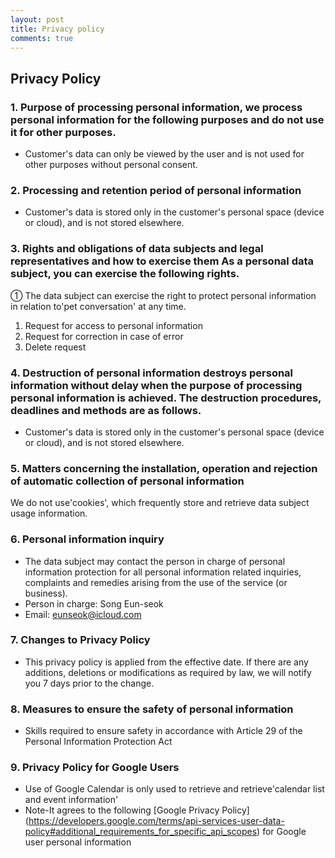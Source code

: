 ```yaml
---
layout: post
title: Privacy policy
comments: true
---
```


## Privacy Policy

### 1. Purpose of processing personal information, we process personal information for the following purposes and do not use it for other purposes.
- Customer's data can only be viewed by the user and is not used for other purposes without personal consent.

### 2. Processing and retention period of personal information
- Customer's data is stored only in the customer's personal space (device or cloud), and is not stored elsewhere.

### 3. Rights and obligations of data subjects and legal representatives and how to exercise them As a personal data subject, you can exercise the following rights.
① The data subject can exercise the right to protect personal information in relation to'pet conversation' at any time.
1. Request for access to personal information
2. Request for correction in case of error
3. Delete request

### 4. Destruction of personal information destroys personal information without delay when the purpose of processing personal information is achieved. The destruction procedures, deadlines and methods are as follows.
- Customer's data is stored only in the customer's personal space (device or cloud), and is not stored elsewhere.

### 5. Matters concerning the installation, operation and rejection of automatic collection of personal information
We do not use'cookies', which frequently store and retrieve data subject usage information.

### 6. Personal information inquiry
- The data subject may contact the person in charge of personal information protection for all personal information related inquiries, complaints and remedies arising from the use of the service (or business).
- Person in charge: Song Eun-seok
- Email: eunseok@icloud.com

### 7. Changes to Privacy Policy
- This privacy policy is applied from the effective date. If there are any additions, deletions or modifications as required by law, we will notify you 7 days prior to the change.

### 8. Measures to ensure the safety of personal information
- Skills required to ensure safety in accordance with Article 29 of the Personal Information Protection Act

### 9. Privacy Policy for Google Users
- Use of Google Calendar is only used to retrieve and retrieve'calendar list and event information'
- Note-It agrees to the following [Google Privacy Policy] (https://developers.google.com/terms/api-services-user-data-policy#additional_requirements_for_specific_api_scopes) for Google user personal information

